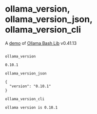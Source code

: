 # ollama_version, ollama_version_json, ollama_version_cli

A [demo](../README.md#demos) of [Ollama Bash Lib](https://github.com/attogram/ollama-bash-lib) v0.41.13
```

ollama_version

0.10.1

ollama_version_json

{
  "version": "0.10.1"
}

ollama_version_cli

ollama version is 0.10.1
```
